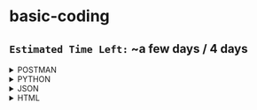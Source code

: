 # basic-coding

## `Estimated Time Left:` ~a few days / 4 days 

<details><summary> POSTMAN </summary>

  Contents
  
</details>





<details><summary> PYTHON </summary>

  Contents
  
</details>





<details><summary> JSON </summary>

  Contents
  
</details>





<details><summary> HTML </summary>

  Contents
  
</details>

